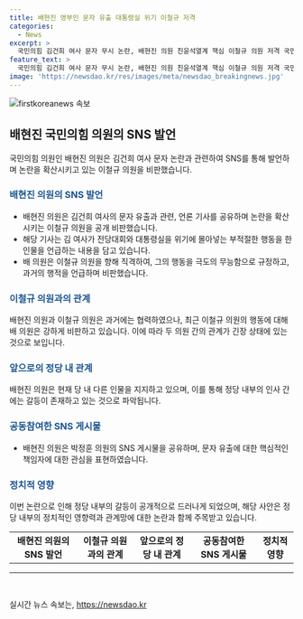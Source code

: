 ```yaml
---
title: 배현진 영부인 문자 유출 대통령실 위기 이철규 저격
categories:
  - News
excerpt: >
  국민의힘 김건희 여사 문자 무시 논란, 배현진 의원 친윤석열계 핵심 이철규 의원 저격 국민의힘에서 불거진 김건희 여사 문자 무시 논란에 대한 배현진 의원의 반발이 확산되고 있다. 배 의원은 SNS를 통해 해당 논란을 일으킨 이철규 의원을 겨냥하며, 이에 대한 공격적인 발언을 펼치고 있다. 이철규 의원을 극도의 무능함으로 비판하며, 그간의 갈등 배경을 설명했다. 현재는 당대표 후보 중 한 전 위원장을 지지하는 배 의원은 이와 관련한 의견을 지속적으로 공유하고 있다.
feature_text: >
  국민의힘 김건희 여사 문자 무시 논란, 배현진 의원 친윤석열계 핵심 이철규 의원 저격 국민의힘에서 불거진 김건희 여사 문자 무시 논란에 대한 배현진 의원의 반발이 확산되고 있다. 배 의원은 SNS를 통해 해당 논란을 일으킨 이철규 의원을 겨냥하며, 이에 대한 공격적인 발언을 펼치고 있다. 이철규 의원을 극도의 무능함으로 비판하며, 그간의 갈등 배경을 설명했다. 현재는 당대표 후보 중 한 전 위원장을 지지하는 배 의원은 이와 관련한 의견을 지속적으로 공유하고 있다.
image: 'https://newsdao.kr/res/images/meta/newsdao_breakingnews.jpg'
---
```


<p><img src="https://newsdao.kr/res/images/meta/newsdao_breakingnews.jpg" alt="firstkoreanews 속보" /></p>

<h2 data-ke-size="size26">배현진 국민의힘 의원의 SNS 발언</h2>

<p data-ke-size="size16">국민의힘 의원인 배현진 의원은 김건희 여사 문자 논란과 관련하여 SNS를 통해 발언하며 논란을 확산시키고 있는 이철규 의원을 비판했습니다.</p>

<h3><b><span style="color: #1a5490;">배현진 의원의 SNS 발언</span></b></h3>

<ul>
    <li>배현진 의원은 김건희 여사의 문자 유출과 관련, 언론 기사를 공유하며 논란을 확산시키는 이철규 의원을 공개 비판했습니다.</li>
    <li>해당 기사는 김 여사가 전당대회와 대통령실을 위기에 몰아넣는 부적절한 행동을 한 인물을 언급하는 내용을 담고 있습니다.</li>
    <li>배 의원은 이철규 의원을 향해 직격하여, 그의 행동을 극도의 무능함으로 규정하고, 과거의 행적을 언급하며 비판했습니다.</li>
</ul>

<h3><b><span style="color: #1a5490;">이철규 의원과의 관계</span></b></h3>

<p data-ke-size="size16">배현진 의원과 이철규 의원은 과거에는 협력하였으나, 최근 이철규 의원의 행동에 대해 배 의원은 강하게 비판하고 있습니다. 이에 따라 두 의원 간의 관계가 긴장 상태에 있는 것으로 보입니다.</p>

<h3><b><span style="color: #1a5490;">앞으로의 정당 내 관계</span></b></h3>

<p data-ke-size="size16">배현진 의원은 현재 당 내 다른 인물을 지지하고 있으며, 이를 통해 정당 내부의 인사 간에는 갈등이 존재하고 있는 것으로 파악됩니다.</p>

<h3><b><span style="color: #1a5490;">공동참여한 SNS 게시물</span></b></h3>

<ul>
    <li>배현진 의원은 박정훈 의원의 SNS 게시물을 공유하며, 문자 유출에 대한 핵심적인 책임자에 대한 관심을 표현하였습니다.</li>
</ul>

<h3><b><span style="color: #1a5490;">정치적 영향</span></b></h3>

<p data-ke-size="size16">이번 논란으로 인해 정당 내부의 갈등이 공개적으로 드러나게 되었으며, 해당 사안은 정당 내부의 정치적인 영향력과 관계망에 대한 논란과 함께 주목받고 있습니다.</p>

<table>
<tbody>
<tr>
<td style="text-align: center; height: 17px;"><b>배현진 의원의 SNS 발언</b></td>
<td style="text-align: center; height: 17px;"><b>이철규 의원과의 관계</b></td>
<td style="text-align: center; height: 17px;"><b>앞으로의 정당 내 관계</b></td>
<td style="text-align: center; height: 17px;"><b>공동참여한 SNS 게시물</b></td>
<td style="text-align: center; height: 17px;"><b>정치적 영향</b></td>
</tr>
</tbody>
</table>

<hr>

<p data-ke-size="size16">&nbsp;</p>
실시간 뉴스 속보는, <a href="https://newsdao.kr" rel="dofollow">https://newsdao.kr</a>



